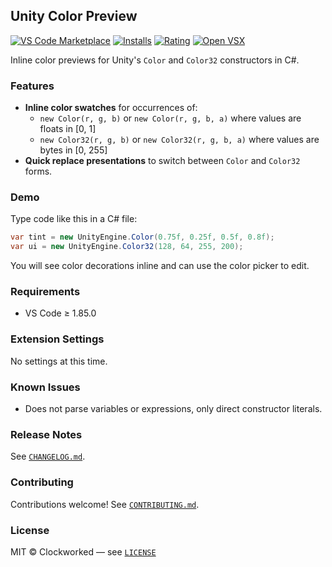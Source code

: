 ## Unity Color Preview

[![VS Code Marketplace](https://img.shields.io/visual-studio-marketplace/v/clock-worked.vscode-unity-color-preview)](https://marketplace.visualstudio.com/items?itemName=clock-worked.vscode-unity-color-preview)
[![Installs](https://img.shields.io/visual-studio-marketplace/i/clock-worked.vscode-unity-color-preview)](https://marketplace.visualstudio.com/items?itemName=clock-worked.vscode-unity-color-preview)
[![Rating](https://img.shields.io/visual-studio-marketplace/r/clock-worked.vscode-unity-color-preview)](https://marketplace.visualstudio.com/items?itemName=clock-worked.vscode-unity-color-preview)
[![Open VSX](https://img.shields.io/open-vsx/v/clock-worked/vscode-unity-color-preview)](https://open-vsx.org/extension/clock-worked/vscode-unity-color-preview)

Inline color previews for Unity's `Color` and `Color32` constructors in C#.

### Features

- **Inline color swatches** for occurrences of:
  - `new Color(r, g, b)` or `new Color(r, g, b, a)` where values are floats in \[0, 1\]
  - `new Color32(r, g, b)` or `new Color32(r, g, b, a)` where values are bytes in \[0, 255\]
- **Quick replace presentations** to switch between `Color` and `Color32` forms.

### Demo

Type code like this in a C# file:

```csharp
var tint = new UnityEngine.Color(0.75f, 0.25f, 0.5f, 0.8f);
var ui = new UnityEngine.Color32(128, 64, 255, 200);
```

You will see color decorations inline and can use the color picker to edit.

### Requirements

- VS Code ≥ 1.85.0

### Extension Settings

No settings at this time.

### Known Issues

- Does not parse variables or expressions, only direct constructor literals.

### Release Notes

See [`CHANGELOG.md`](./CHANGELOG.md).

### Contributing

Contributions welcome! See [`CONTRIBUTING.md`](./CONTRIBUTING.md).

### License

MIT © Clockworked — see [`LICENSE`](./LICENSE)


